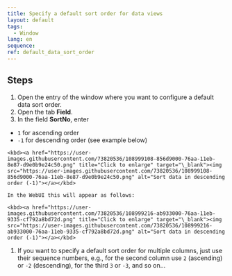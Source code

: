 ```yaml
---
title: Specify a default sort order for data views
layout: default
tags:  
  - Window
lang: en
sequence:
ref: default_data_sort_order
---
```


<!--
See original issue comment: https://github.com/metasfresh/me03/issues/7137#issuecomment-785035399
-->

## Steps
1. Open the entry of the window where you want to configure  a default data sort order.
1. Open the tab **Field**.
1. In the field **SortNo**, enter
  - `1` for ascending order
  -  `-1` for descending order (see example below)

    <kbd><a href="https://user-images.githubusercontent.com/73820536/108999108-856d9000-76aa-11eb-8e87-d9e0b9e24c50.png" title="Click to enlarge" target="\_blank"><img src="https://user-images.githubusercontent.com/73820536/108999108-856d9000-76aa-11eb-8e87-d9e0b9e24c50.png" alt="Sort data in descending order (-1)"></a></kbd>

    In the WebUI this will appear as follows:

    <kbd><a href="https://user-images.githubusercontent.com/73820536/108999216-ab933000-76aa-11eb-9335-cf792a8bd72d.png" title="Click to enlarge" target="\_blank"><img src="https://user-images.githubusercontent.com/73820536/108999216-ab933000-76aa-11eb-9335-cf792a8bd72d.png" alt="Sort data in descending order (-1)"></a></kbd>

1. If you want to specify a default sort order for multiple columns, just use their sequence numbers, e.g., for the second column use `2` (ascending) or `-2` (descending), for the third `3` or `-3`, and so on...
